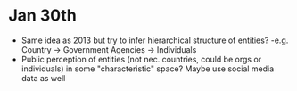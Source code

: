 # Jan 30th
- Same idea as 2013 but try to infer hierarchical structure of entities?
    -e.g. Country -> Government Agencies -> Individuals
- Public perception of entities (not nec. countries, could be orgs or individuals)
    in some "characteristic" space? Maybe use social media data as well
